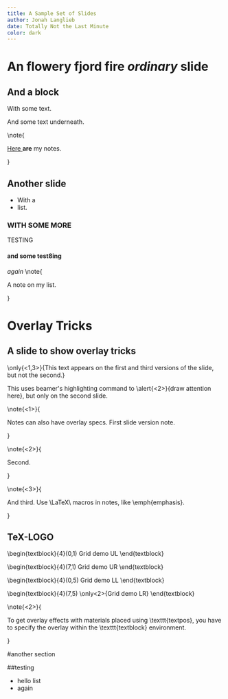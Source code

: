 ```yaml
---
title: A Sample Set of Slides
author: Jonah Langlieb
date: Totally Not the Last Minute
color: dark
---
```


# An flowery fjord fire *ordinary* slide


## And a block
With some text.

And some text underneath.


\note{

[ Here ](http://google.com) **are** my notes.

}

## Another slide

- With a
- list.

### WITH SOME MORE
TESTING

#### and some test8ing
*again*
\note{

A note on my list.

}


# Overlay Tricks

## A slide to show overlay tricks

\only{<1,3>}{This text appears on the first and third versions of the slide, but not the second.}

This uses beamer's highlighting command to \alert{<2>}{draw attention here}, but only on the second slide.

\note{<1>}{

Notes can also have overlay specs. First slide version note.

}

\note{<2>}{

Second.

}

\note{<3>}{

And third. Use \LaTeX\ macros in notes, like \emph{emphasis}.

}

## TeX-LOGO

\begin{textblock}{4}(0,1)
Grid demo UL
\end{textblock}

\begin{textblock}{4}(7,1)
Grid demo UR
\end{textblock}

\begin{textblock}{4}(0,5)
Grid demo LL
\end{textblock}

\begin{textblock}{4}(7,5)
\only<2>{Grid demo LR}
\end{textblock}

\note{<2>}{

To get overlay effects with materials placed using \texttt{textpos}, you have to specify the overlay within the \texttt{textblock} environment.

}

#another section

##testing
 - hello list
 - again
